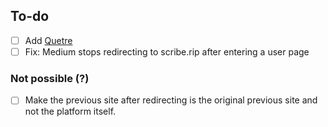 ## To-do
- [ ] Add [Quetre](https://github.com/zyachel/quetre)
- [ ] Fix: Medium stops redirecting to scribe.rip after entering a user page

### Not possible (?)
- [ ] Make the previous site after redirecting is the original previous site and not the platform itself.
